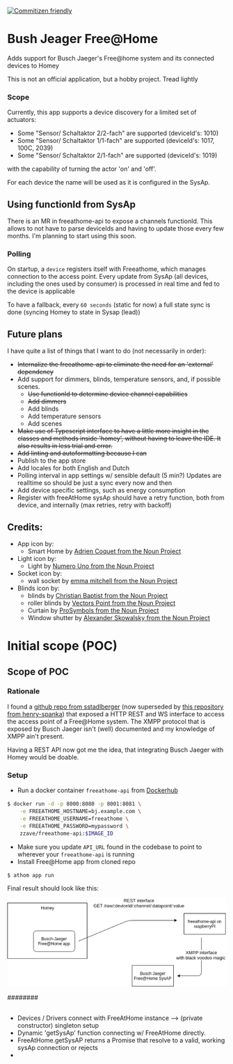 [![Commitizen friendly](https://img.shields.io/badge/commitizen-friendly-brightgreen.svg)](http://commitizen.github.io/cz-cli/)

# Bush Jeager Free@Home

Adds support for Busch Jaeger's Free@home system and its connected devices to Homey

This is not an official application, but a hobby project. Tread lightly


### Scope
Currently, this app supports a device discovery for a limited set of actuators:

- Some "Sensor/ Schaltaktor 2/2-fach" are supported (deviceId's: 1010)
- Some "Sensor/ Schaltaktor 1/1-fach" are supported (deviceId's: 1017, 100C, 2039)
- Some "Sensor/ Schaltaktor 2/1-fach" are supported (deviceId's: 1019)
    
with the capability of turning the actor 'on' and 'off'.

For each device the name will be used as it is configured in the SysAp.

## Using functionId from SysAp
There is an MR in freeathome-api to expose a channels functionId. This allows to not have to parse deviceIds and 
having to update those every few months. I'm planning to start using this soon. 

### Polling

On startup, a `device` registers itself with Freeathome, which manages connection to the access point.
Every update from SysAp (all devices, including the ones used by consumer) is processed in real time and fed to the device is applicable

To have a fallback, every `60 seconds` (static for now) a full state sync is done (syncing Homey to state in Sysap (lead))

## Future plans
I have quite a list of things that I want to do (not necessarily in order):

- ~~Internalize the freeathome-api to eliminate the need for an 'external' dependency~~
- Add support for dimmers, blinds, temperature sensors, and, if possible scenes.
    - ~~Use functionId to determine device channel capabilities~~
    - ~~Add dimmers~~
    - Add blinds
    - Add temperature sensors
    - Add scenes
- ~~Make use of Typescript interface to have a little more insight in the classes and methods inside 'homey',
without having to leave the IDE. It also results in less trial and error.~~
- ~~Add linting and autoformatting because I can~~
- Publish to the app store
- Add locales for both English and Dutch
- Polling interval in app settings w/ sensible default (5 min?) Updates are realltime so should be just a sync every now and then
- Add device specific settings, such as energy consumption
- Register with freeAtHome sysAp should have a retry function, both from device, and internally (max retries, retry with backoff)
    
## Credits:

* App icon by:
    * Smart Home by [Adrien Coquet from the Noun Project](https://thenounproject.com/search/?q=2690287&i=2690287) 
* Light icon by:
    * Light by [Numero Uno from the Noun Project](https://thenounproject.com/search/?q=1754118&i=1754118)
* Socket icon by:
    * wall socket by [emma mitchell from the Noun Project](https://thenounproject.com/search/?q=1644271&i=1644271)
* Blinds icon by:
    * blinds by [Christian Baptist from the Noun Project](https://thenounproject.com/search/?q=blinds&i=1977747)
    * roller blinds by [Vectors Point from the Noun Project](https://thenounproject.com/search/?q=blinds&i=3189561)
    * Curtain by [ProSymbols from the Noun Project](https://thenounproject.com/search/?q=curtain&i=2423823)
    * Window shutter by [Alexander Skowalsky from the Noun Project](https://thenounproject.com/search/?q=%20window%20shutter&i=760089)    
# Initial scope (POC)

## Scope of POC 

### Rationale

I found a [github repo from sstadlberger](https://github.com/sstadlberger/home) (now superseded
by [this repository from henry-spanka](https://github.com/henry-spanka/freeathome-api)) that exposed a 
HTTP REST and WS interface to access the access point of a Free@Home system. The XMPP protocol
that is exposed by Busch Jaeger isn't (well) documented and my knowledge of XMPP ain't present.

Having a REST API now  got me the idea, that integrating Busch Jaeger with Homey would be doable.

### Setup

- Run a docker container `freeathome-api` from  [Dockerhub](https://hub.docker.com/r/zzave/freeathome-api/tags)
```bash
$ docker run -d -p 8000:8080 -p 8001:8081 \
    -e FREEATHOME_HOSTNAME=bj.example.com \
    -e FREEATHOME_USERNAME=freeathome \
    -e FREEATHOME_PASSWORD=mypassword \
    zzave/freeathome-api:$IMAGE_ID
```
- Make sure you update `API_URL` found in the codebase to point to wherever your `freeathome-api` is running
- Install Free@Home app from cloned repo
```bash
$ athom app run
```

Final result should look like this:

![Connections](docs/landscape.png)

########

## 

- Devices / Drivers connect with FreeAtHome instance --> (private constructor) singleton setup
- Dynamic 'getSysAp' function connecting w/ FreeAtHome directly.
- FreeAtHome.getSysAP returns a Promise that resolve to a valid, working sysAp connection or rejects
-   
